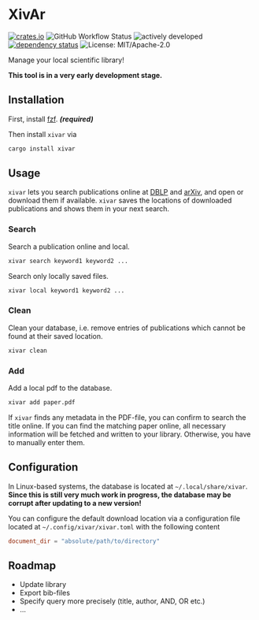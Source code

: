 # XivAr

[![crates.io](https://img.shields.io/crates/v/xivar.svg)](https://crates.io/crates/xivar)
![GitHub Workflow Status](https://img.shields.io/github/workflow/status/Mountlex/xivar/Rust)
![actively developed](https://img.shields.io/badge/maintenance-actively--developed-brightgreen.svg)
[![dependency status](https://deps.rs/crate/xivar/0.3.2/status.svg)](https://deps.rs/crate/xivar/0.3.1)
![License: MIT/Apache-2.0](https://img.shields.io/crates/l/xivar.svg)

Manage your local scientific library!

**This tool is in a very early development stage.**

## Installation

First, install [fzf](https://github.com/junegunn/fzf). **_(required)_**

Then install `xivar` via

```bash
cargo install xivar
```

## Usage

`xivar` lets you search publications online at [DBLP](https://dblp.org/) and [arXiv](https://arxiv.org/), and open or download them if available. `xivar` saves the locations of downloaded publications and shows them in your next search.

### Search

Search a publication online and local.

```bash
xivar search keyword1 keyword2 ...
```

Search only locally saved files.

```bash
xivar local keyword1 keyword2 ...
```

### Clean

Clean your database, i.e. remove entries of publications which cannot be found at their saved location.

```bash
xivar clean
```

### Add

Add a local pdf to the database.

```bash
xivar add paper.pdf
```

If `xivar` finds any metadata in the PDF-file, you can confirm to search the title online. If you can find the matching paper online, all necessary information will be fetched and written to your library. Otherwise, you have to manually enter them.

## Configuration

In Linux-based systems, the database is located at `~/.local/share/xivar`.
**Since this is still very much work in progress, the database may be corrupt after updating to a new version!**

You can configure the default download location via a configuration file located at `~/.config/xivar/xivar.toml` with the following content

```toml
document_dir = "absolute/path/to/directory"
```

## Roadmap

- Update library
- Export bib-files
- Specify query more precisely (title, author, AND, OR etc.)
- ...
